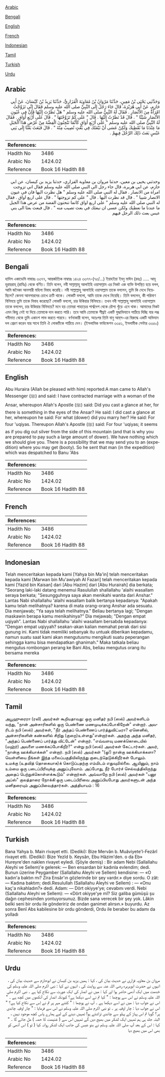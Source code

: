 [Arabic](#arabic)

[Bengali](#bengali)

[English](#english)

[French](#french)

[Indonesian](#indonesian)

[Tamil](#tamil)

[Turkish](#turkish)

[Urdu](#urdu)

## Arabic


<div dir="rtl" lang="ar" style={{fontSize:'larger',backgroundColor:'#f8f9fa',padding:20}}>
وَحَدَّثَنِي يَحْيَى بْنُ مَعِينٍ، حَدَّثَنَا مَرْوَانُ بْنُ مُعَاوِيَةَ الْفَزَارِيُّ، حَدَّثَنَا يَزِيدُ بْنُ كَيْسَانَ، عَنْ أَبِي حَازِمٍ، عَنْ أَبِي هُرَيْرَةَ، قَالَ جَاءَ رَجُلٌ إِلَى النَّبِيِّ صلى الله عليه وسلم فَقَالَ إِنِّي تَزَوَّجْتُ امْرَأَةً مِنَ الأَنْصَارِ ‏.‏ فَقَالَ لَهُ النَّبِيُّ صلى الله عليه وسلم ‏"‏ هَلْ نَظَرْتَ إِلَيْهَا فَإِنَّ فِي عُيُونِ الأَنْصَارِ شَيْئًا ‏"‏ ‏.‏ قَالَ قَدْ نَظَرْتُ إِلَيْهَا ‏.‏ قَالَ ‏"‏ عَلَى كَمْ تَزَوَّجْتَهَا ‏"‏ ‏.‏ قَالَ عَلَى أَرْبَعِ أَوَاقٍ ‏.‏ فَقَالَ لَهُ النَّبِيُّ صلى الله عليه وسلم ‏"‏ عَلَى أَرْبَعِ أَوَاقٍ كَأَنَّمَا تَنْحِتُونَ الْفِضَّةَ مِنْ عُرْضِ هَذَا الْجَبَلِ مَا عِنْدَنَا مَا نُعْطِيكَ وَلَكِنْ عَسَى أَنْ نَبْعَثَكَ فِي بَعْثٍ تُصِيبُ مِنْهُ ‏"‏ ‏.‏ قَالَ فَبَعَثَ بَعْثًا إِلَى بَنِي عَبْسٍ بَعَثَ ذَلِكَ الرَّجُلَ فِيهِمْ ‏.‏
</div>
<div style={{backgroundColor:'#f8f9fa',padding:20, marginBottom: 10}}><table> <thead> <tr> <th>References:</th> <th></th> </tr> </thead> <tbody><tr><td>Hadith No</td><td>3486</td></tr><tr><td>Arabic No</td><td>1424.02</td></tr><tr><td>Reference</td><td>Book 16 Hadith 88</td></tr></tbody></table></div>


<div dir="rtl" lang="ar" style={{fontSize:'larger',backgroundColor:'#f8f9fa',padding:20}}>
وحدثني يحيى بن معين، حدثنا مروان بن معاوية الفزاري، حدثنا يزيد بن كيسان، عن ابي حازم، عن ابي هريرة، قال جاء رجل الى النبي صلى الله عليه وسلم فقال اني تزوجت امراة من الانصار . فقال له النبي صلى الله عليه وسلم " هل نظرت اليها فان في عيون الانصار شييا " . قال قد نظرت اليها . قال " على كم تزوجتها " . قال على اربع اواق . فقال له النبي صلى الله عليه وسلم " على اربع اواق كانما تنحتون الفضة من عرض هذا الجبل ما عندنا ما نعطيك ولكن عسى ان نبعثك في بعث تصيب منه " . قال فبعث بعثا الى بني عبس بعث ذلك الرجل فيهم
</div>
<div style={{backgroundColor:'#f8f9fa',padding:20, marginBottom: 10}}><table> <thead> <tr> <th>References:</th> <th></th> </tr> </thead> <tbody><tr><td>Hadith No</td><td>3486</td></tr><tr><td>Arabic No</td><td>1424.02</td></tr><tr><td>Reference</td><td>Book 16 Hadith 88</td></tr></tbody></table></div>

## Bengali


<div dir="ltr" lang="bn" style={{fontSize:'larger',backgroundColor:'#f8f9fa',padding:20}}>
হাদিস একাডেমি নাম্বারঃ ৩৩৭৭, আন্তর্জাতিক নাম্বারঃ ১৪২৪ ৩৩৭৭-(৭৫/...) ইয়াহইয়া ইবনু মাঈন (রহঃ) ..... আবূ হুরায়রাহ্ (রাযিঃ) থেকে বর্ণিত। তিনি বলেন, নবী সাল্লাল্লাহু আলাইহি ওয়াসাল্লাম এর নিকট এক ব্যক্তি উপস্থিত হয়ে বলল, আমি জনৈকা আনসারী মহিলা বিবাহ করেছি। নবী সাল্লাল্লাহু আলাইহি ওয়াসাল্লাম তাকে বললেন, তুমি কি দেখে নিয়েছিলে? কেননা আনসারদের চোখে ক্রটি থাকে। লোকটি বললো, আমি তাকে দেখে নিয়েছি। তিনি বললেন, কী পরিমাণ বিনিময়ে তুমি তাকে বিবাহ করেছো? লোকটি বললো, চার উকিয়ার বিনিময়ে। তখন নবী সাল্লাল্লাহু আলাইহি ওয়াসাল্লাম তাকে বললেন, চার উকিয়ার বিনিময়ে? মনে হয় তোমরা পাহাড়ের পার্শ্বদেশ থেকে রৌপ্য খুঁড়ে এনে থাক। আমাদের নিকট এমন কিছু নেই যা দিয়ে তোমাকে দান করতে পারি। তবে আমি তোমাকে শীঘ্রই একটি যুদ্ধাভিযানে পাঠিয়ে দিচ্ছি যার লব্ধ গনীমাত থেকে তুমি একাংশ লাভ করতে পারবে। বর্ণনাকারী বলেন, অতঃপর তিনি বানু আব্‌স-এর বিরুদ্ধে একটি অভিযান দল প্রেরণ করেন যার সাথে তিনি ঐ লোকটিকে পাঠিয়ে দেন। (ইসলামিক ফাউন্ডেশন ৩৩৫১, ইসলামীক সেন্টার ৩৩৫০)
</div>
<div style={{backgroundColor:'#f8f9fa',padding:20, marginBottom: 10}}><table> <thead> <tr> <th>References:</th> <th></th> </tr> </thead> <tbody><tr><td>Hadith No</td><td>3486</td></tr><tr><td>Arabic No</td><td>1424.02</td></tr><tr><td>Reference</td><td>Book 16 Hadith 88</td></tr></tbody></table></div>

## English


<div dir="ltr" lang="en" style={{fontSize:'larger',backgroundColor:'#f8f9fa',padding:20}}>
Abu Huraira (Allah be pleased with him) reported:A man came to Allah's Messenger (ﷺ) and said: I have contracted marriage with a woman of the Ansar, whereupon Allah's Apostle (ﷺ) said: Did you cast a glance at her, for there is something in the eyes of the Ansar? He said: I did cast a glance at her, whereupon he said: For what (dower) did you marry her? He said: For four 'uqiyas. Thereupon Allah's Apostle (ﷺ) said: For four 'uqiyas; it seems as if you dig out silver from the side of this mountain (and that is why you are prepared to pay such a large amount of dower). We have nothing which we should give you. There is a possibility that we may send you to an (expedition) where you may get (booty). So he sent that man (in the expedition) which was despatched to Banu 'Abs
</div>
<div style={{backgroundColor:'#f8f9fa',padding:20, marginBottom: 10}}><table> <thead> <tr> <th>References:</th> <th></th> </tr> </thead> <tbody><tr><td>Hadith No</td><td>3486</td></tr><tr><td>Arabic No</td><td>1424.02</td></tr><tr><td>Reference</td><td>Book 16 Hadith 88</td></tr></tbody></table></div>

## French


<div dir="ltr" lang="fr" style={{fontSize:'larger',backgroundColor:'#f8f9fa',padding:20}}>

</div>
<div style={{backgroundColor:'#f8f9fa',padding:20, marginBottom: 10}}><table> <thead> <tr> <th>References:</th> <th></th> </tr> </thead> <tbody><tr><td>Hadith No</td><td>3486</td></tr><tr><td>Arabic No</td><td>1424.02</td></tr><tr><td>Reference</td><td>Book 16 Hadith 88</td></tr></tbody></table></div>

## Indonesian


<div dir="ltr" lang="id" style={{fontSize:'larger',backgroundColor:'#f8f9fa',padding:20}}>
Telah menceritakan kepada kami [Yahya bin Ma'in] telah menceritakan kepada kami [Marwan bin Mu'awiyah Al Fazari] telah menceritakan kepada kami [Yazid bin Kaisan] dari [Abu Hazim] dari [Abu Hurairah] dia berkata; "Seorang laki-laki datang menemui Rasulullah shallallahu 'alaihi wasallam seraya berkata; "Sesungguhnya saya akan menikahi wanita dari Anshar." Lantas Nabi shallallahu 'alaihi wasallam balik bertanya kepadanya: "Apakah kamu telah melihatnya? karena di mata orang-orang Anshar ada sesuatu. Dia menjawab; "Ya saya telah melihatnya." Beliau bertanya lagi; "Dengan maskawin berapa kamu menikahinya?" Dia mejawab; "Dengan empat uqiyah". Lantas Nabi shallallahu 'alaihi wasallam bersabda kepadanya: "Dengan empat uqiyyah? seakan-akan kalian memahat perak dari sisi gunung ini. Kami tidak memiliki sebanyak itu untuak diberikan kepadamu, namun suatu saat kami akan mengutusmu mengikuti suatu peperangan sehingga kamu bisa mendapatkan ghanimah." Maka tatkala beliau mengutus rombongan perang ke Bani Abs, beliau mengutus orang itu bersama mereka
</div>
<div style={{backgroundColor:'#f8f9fa',padding:20, marginBottom: 10}}><table> <thead> <tr> <th>References:</th> <th></th> </tr> </thead> <tbody><tr><td>Hadith No</td><td>3486</td></tr><tr><td>Arabic No</td><td>1424.02</td></tr><tr><td>Reference</td><td>Book 16 Hadith 88</td></tr></tbody></table></div>

## Tamil


<div dir="ltr" lang="ta" style={{fontSize:'larger',backgroundColor:'#f8f9fa',padding:20}}>
அபூஹுரைரா (ரலி) அவர்கள் கூறியதாவது: ஒரு மனிதர் நபி (ஸல்) அவர்களிடம் வந்து, "நான் அன்சாரிகளில் ஒரு பெண்ணை மணமுடிக்கப்போகிறேன்" என்றார். அவரிடம் நபி (ஸல்) அவர்கள், "நீர் அந்தப் பெண்ணைப் பார்த்துவிட்டீரா? ஏனெனில், அன்சாரிகளின் கண்களில் சிறிது (குறை)உள்ளது"என்றார்கள். அதற்கு அந்த மனிதர், "அந்தப் பெண்ணைப் பார்த்து விட்டேன்" என்றார். "எவ்வளவு மணக்கொடையில் (மஹ்ர்) அவளை மணக்கப்போகிறீர்?" என்று நபி (ஸல்) அவர்கள் கேட்டார்கள். அவர், "நான்கு ஊக்கியாக்கள்" என்றார். நபி (ஸல்) அவர்கள் "(ஓ!) நான்கு ஊக்கியாக்களா? வெள்ளியை நீங்கள் இந்த மலைப்பகுதியிலிருந்து குடைந்தெடுக்கிறீர்கள் போலும். உமக்கு (உதவித் தொகையாக)க் கொடுப்பதற்கு எம்மிடம் எதுவுமில்லை. ஆயினும், நாம் உம்மை ஒரு படைப்பிரிவுக்கு அனுப்புவோம். அப்போது, நீர் போர்ச் செல்வத்திலிருந்து அதைப் பெற்றுக்கொள்ளக்கூடும்" என்றார்கள். அவ்வாறே நபி (ஸல்) அவர்கள் "பனூ அப்ஸ்" குலத்தாரை நோக்கி ஒரு படைப்பிரிவை அனுப்பியபோது அவர்களுடன் அந்த மனிதரையும் அனுப்பிவைத்தார்கள். அத்தியாயம் : 16
</div>
<div style={{backgroundColor:'#f8f9fa',padding:20, marginBottom: 10}}><table> <thead> <tr> <th>References:</th> <th></th> </tr> </thead> <tbody><tr><td>Hadith No</td><td>3486</td></tr><tr><td>Arabic No</td><td>1424.02</td></tr><tr><td>Reference</td><td>Book 16 Hadith 88</td></tr></tbody></table></div>

## Turkish


<div dir="ltr" lang="tr" style={{fontSize:'larger',backgroundColor:'#f8f9fa',padding:20}}>
Bana Yahya b. Main rivayet etti. (Dediki): Bize Mervân b. Muâviyete'l-Fezârî rivayet etti. (Dediki): Bize Yezîd b. Keysân, Ebu Hâzim'den. o da Eb» Hureyre'den naklen rivayet eyledi. (Şöyle demiş) : Bir adam Nebi (Sallallahu Aleyhi ve Sellem)'e gelerek: — Ben ensardan bir kadınla evlendim; dedi. Bunun üzerine Peygamber (Sallallahu Aleyhi ve Sellem) kendisine: — «O kadın'a baktın mı? Zira Ensâr'ın gözlerinde bir şey vardır.» diye sordu. O zât: — Kadına baktım; dedi.Resulullah (Sallallahu Aleyhi ve Sellem) : — «Onu kaç'a nikahladın?» dedi. Adam: — Dört okiyye'ye; cevabını verdi. Nebi (Sallallahu Aleyhi ve Sellem): — «Dört okiyye'ye mî? Siz galiba gümüşü şu dağın cephesinden yontuyorsunuz. Bizde sana verecek bir şey yok. Lâkin belki seni bir ordu ile göndeririz de ondan ganimet alırsın.» buyurdu. Az sonra Benî Abs kabilesine bir ordu gönderdi, Ordu ile beraber bu adamı da yolladı
</div>
<div style={{backgroundColor:'#f8f9fa',padding:20, marginBottom: 10}}><table> <thead> <tr> <th>References:</th> <th></th> </tr> </thead> <tbody><tr><td>Hadith No</td><td>3486</td></tr><tr><td>Arabic No</td><td>1424.02</td></tr><tr><td>Reference</td><td>Book 16 Hadith 88</td></tr></tbody></table></div>

## Urdu


<div dir="rtl" lang="ur" style={{fontSize:'larger',backgroundColor:'#f8f9fa',padding:20}}>
مروان بن معاویہ فزاری نے حدیث بیان کی ، کہا : ہمیں یزید بن کیسان نے ابوحازم سے حدیث بیان کی ، انہوں نے حضرت ابوہریرہ رضی اللہ عنہ سے روایت کی ، انہوں نے کہا : نبی اکرم صلی اللہ علیہ وسلم کی خدمت میں ایک آدمی حاضر ہوا اور کہا : میں نے انصار کی ایک عورت سے نکاح کیا ہے ۔ نبی اکرم صلی اللہ علیہ وسلم نے اس سے پوچھا : " کیا تم نے اسے دیکھا ہے؟ کیونکہ انصار کی آنکھوں میں کچھ ہے ۔ " اس نے جواب دیا : میں نے اسے دیکھا ہے ۔ آپ نے پوچھا : " کتنے مہر پر تم نے اِس سے نکاح کیا ہے؟ " اس نے جواب دیا : چار اوقیہ پر ۔ تو نبی اکرم صلی اللہ علیہ وسلم نے اس سے فرمایا : " چار اوقیہ چاندی پر؟ گویا تم اس پہاڑ کے پہلو سے چاندی تراشتے ہو! تمہیں دینے کے لیے ہمارے پاس کچھ موجود نہیں ، البتہ جلد ہی ہم تمہیں ایک لشکر میں بھیج دیں گے تمہیں اس سے ( غنیمت کا حصہ ) مل جائے گا ۔ " کہا : اس کے بعد آپ صلی اللہ علیہ وسلم نے بنو عبس کی جانب ایک لشکر روانہ کیا ( تو ) اس آدمی کو بھی اس میں بھیج دیا
</div>
<div style={{backgroundColor:'#f8f9fa',padding:20, marginBottom: 10}}><table> <thead> <tr> <th>References:</th> <th></th> </tr> </thead> <tbody><tr><td>Hadith No</td><td>3486</td></tr><tr><td>Arabic No</td><td>1424.02</td></tr><tr><td>Reference</td><td>Book 16 Hadith 88</td></tr></tbody></table></div>